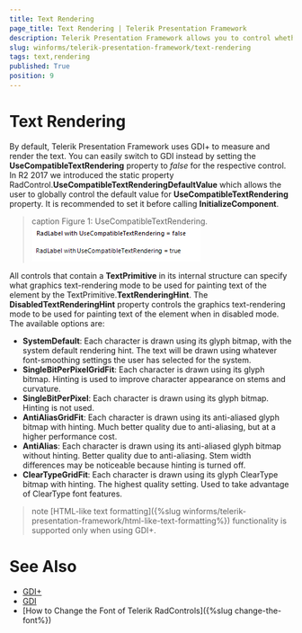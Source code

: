 ```yaml
---
title: Text Rendering
page_title: Text Rendering | Telerik Presentation Framework
description: Telerik Presentation Framework allows you to control whether GDI or GDI+ will be used for text rendering.
slug: winforms/telerik-presentation-framework/text-rendering
tags: text,rendering
published: True
position: 9 
---
```


# Text Rendering

By default, Telerik Presentation Framework uses GDI+ to measure and render the text. You can easily switch to GDI instead by setting the **UseCompatibleTextRendering** property to *false* for the respective control. In R2 2017 we introduced the static property RadControl.**UseCompatibleTextRenderingDefaultValue** which allows the user to globally control the default value for **UseCompatibleTextRendering** property. It is recommended to set it before calling **InitializeComponent**.  

>caption Figure 1: UseCompatibleTextRendering.
![telerik-presentation-framework-text-rendering 001](images/telerik-presentation-framework-text-rendering001.png)

All controls that contain a **TextPrimitive** in its internal structure can specify what graphics text-rendering mode to be used for painting text of the element by the TextPrimitive.**TextRenderingHint**.  The **DisabledTextRenderingHint** property controls the graphics text-rendering mode to be used for painting text of the element when in disabled mode. The available options are:

* **SystemDefault**: Each character is drawn using its glyph bitmap, with the system default rendering hint. The text will be drawn using whatever font-smoothing settings the user has selected for the system.
* **SingleBitPerPixelGridFit**: Each character is drawn using its glyph bitmap. Hinting is used to improve character appearance on stems and curvature.
* **SingleBitPerPixel**: Each character is drawn using its glyph bitmap. Hinting is not used.
* **AntiAliasGridFit**: Each character is drawn using its anti-aliased glyph bitmap with hinting. Much better quality due to anti-aliasing, but at a higher performance cost.
* **AntiAlias**: Each character is drawn using its anti-aliased glyph bitmap without hinting. Better quality due to anti-aliasing. Stem width differences may be noticeable because hinting is turned off.
* **ClearTypeGridFit**: Each character is drawn using its glyph ClearType bitmap with hinting. The highest quality setting. Used to take advantage of ClearType font features.

>note [HTML-like text formatting]({%slug winforms/telerik-presentation-framework/html-like-text-formatting%}) functionality is supported only when using GDI+.


# See Also

* [GDI+](https://msdn.microsoft.com/en-us/library/windows/desktop/ms533798(v=vs.85).aspx)
* [GDI](https://msdn.microsoft.com/en-us/library/windows/desktop/dd145203(v=vs.85).aspx)
* [How to Change the Font of Telerik RadControls]({%slug change-the-font%})